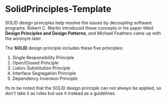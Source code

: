 # SolidPrinciples-Template

SOLID design principles help resolve the issues by decoupling software programs.
Robert C. Martin introduced these concepts in his paper titled **Design Principles and Design Patterns**, and 
Michael Feathers came up with the acronym later.

  The **SOLID** design principle includes these five principles:

1. Single Responsibility Principle
2. Open/Closed Principle
3. Liskov Substitution Principle
4. Interface Segregation Principle
5. Dependency Inversion Principle

Its to be noted that the SOLID design principle can not always be applied, so don't take it as rules but use it instead as a guidelines.

